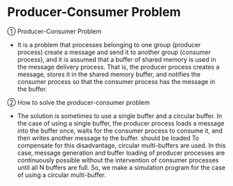 # Producer-Consumer Problem

① Producer-Consumer Problem
- It is a problem that processes belonging to one group (producer process) create a message and send it to another group (consumer process), and it is assumed that a buffer of shared memory is used in the message delivery process. That is, the producer process creates a message, stores it in the shared memory buffer, and notifies the consumer process so that the consumer process has the message in the buffer.

② How to solve the producer-consumer problem
- The solution is sometimes to use a single buffer and a circular buffer. In the case of using a single buffer, the producer process loads a message into the buffer once, waits for the consumer process to consume it, and then writes another message to the buffer. should be loaded To compensate for this disadvantage, circular multi-buffers are used. In this case, message generation and buffer loading of producer processes are continuously possible without the intervention of consumer processes until all N buffers are full. So, we make a simulation program for the case of using a circular multi-buffer.
